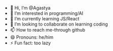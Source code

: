 - 👋 Hi, I’m @Agastya
- 👀 I’m interested in programming/AI
- 🌱 I’m currently learning JS/React
- 💞️ I’m looking to collaborate on learning coding
- 📫 How to reach me-through github
- 😄 Pronouns: he/him
- ⚡ Fun fact: too lazy

<!---
EuropaLOL/EuropaLOL is a ✨ special ✨ repository because its `README.md` (this file) appears on your GitHub profile.
You can click the Preview link to take a look at your changes.
--->
